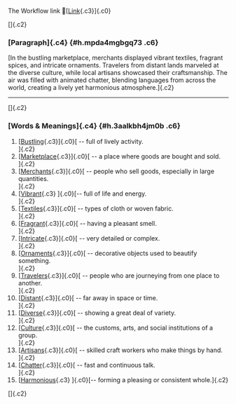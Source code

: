 The Workflow link
👏[[Link](https://www.google.com/url?q=http://www.google.com&sa=D&source=editors&ust=1756553988850139&usg=AOvVaw014mnpBYVPe-vfbiHMt_Uo){.c3}]{.c0}

[]{.c2}

### [Paragraph]{.c4} {#h.mpda4mgbgq73 .c6}

[In the bustling marketplace, merchants displayed vibrant textiles,
fragrant spices, and intricate ornaments. Travelers from distant lands
marveled at the diverse culture, while local artisans showcased their
craftsmanship. The air was filled with animated chatter, blending
languages from across the world, creating a lively yet harmonious
atmosphere.]{.c2}

------------------------------------------------------------------------

[]{.c2}

### [Words & Meanings]{.c4} {#h.3aalkbh4jm0b .c6}

1.  [[Bustling](https://www.google.com/url?q=http://www.google.com&sa=D&source=editors&ust=1756553988850742&usg=AOvVaw0UY6WpY9-masRnE0PxVDVF){.c3}]{.c0}[ --
    full of lively activity.\
    ]{.c2}
2.  [[Marketplace](https://www.google.com/url?q=http://www.google.com&sa=D&source=editors&ust=1756553988850881&usg=AOvVaw1G18YooiEkUdKwCFynXknK){.c3}]{.c0}[ --
    a place where goods are bought and sold.\
    ]{.c2}
3.  [[Merchants](https://www.google.com/url?q=http://www.google.com&sa=D&source=editors&ust=1756553988850997&usg=AOvVaw1mBec98euIIefq3JJL64uh){.c3}]{.c0}[ --
    people who sell goods, especially in large quantities.\
    ]{.c2}
4.  [[Vibrant](https://www.google.com/url?q=http://www.google.com&sa=D&source=editors&ust=1756553988851118&usg=AOvVaw0Vsxl802DCJ-sgZoURBmA4){.c3}
    ]{.c0}[-- full of life and energy.\
    ]{.c2}
5.  [[Textiles](https://www.google.com/url?q=http://www.google.com&sa=D&source=editors&ust=1756553988851212&usg=AOvVaw0Nzpkuf29Ku70deY2rvbhn){.c3}]{.c0}[ --
    types of cloth or woven fabric.\
    ]{.c2}
6.  [[Fragrant](https://www.google.com/url?q=http://www.google.com&sa=D&source=editors&ust=1756553988851310&usg=AOvVaw0bKe2u8Fdw_oKU1I_bt22F){.c3}]{.c0}[ --
    having a pleasant smell.\
    ]{.c2}
7.  [[Intricate](https://www.google.com/url?q=http://www.google.com&sa=D&source=editors&ust=1756553988851403&usg=AOvVaw3zFMXLORsvs2IqyLL3kvuo){.c3}]{.c0}[ --
    very detailed or complex.\
    ]{.c2}
8.  [[Ornaments](https://www.google.com/url?q=http://www.google.com&sa=D&source=editors&ust=1756553988851499&usg=AOvVaw16N34gLH9YBF1k8OL7VGPS){.c3}]{.c0}[ --
    decorative objects used to beautify something.\
    ]{.c2}
9.  [[Travelers](https://www.google.com/url?q=http://www.google.com&sa=D&source=editors&ust=1756553988851612&usg=AOvVaw2_AWDvOWdsM4iBgUsDqW8o){.c3}]{.c0}[ --
    people who are journeying from one place to another.\
    ]{.c2}
10. [[Distant](https://www.google.com/url?q=http://www.google.com&sa=D&source=editors&ust=1756553988851733&usg=AOvVaw22DanPaVIxquFB6p10Y-87){.c3}]{.c0}[ --
    far away in space or time.\
    ]{.c2}
11. [[Diverse](https://www.google.com/url?q=http://www.google.com&sa=D&source=editors&ust=1756553988851826&usg=AOvVaw1WHVGPu4NPj2vKp7m2p8-_){.c3}]{.c0}[ --
    showing a great deal of variety.\
    ]{.c2}
12. [[Culture](https://www.google.com/url?q=http://www.google.com&sa=D&source=editors&ust=1756553988851922&usg=AOvVaw2_BQbVyMHwavd7ZeLUyYkI){.c3}]{.c0}[ --
    the customs, arts, and social institutions of a group.\
    ]{.c2}
13. [[Artisans](https://www.google.com/url?q=http://www.google.com&sa=D&source=editors&ust=1756553988852040&usg=AOvVaw3yJHAsr_0LymVnq9FH5Bcy){.c3}]{.c0}[ --
    skilled craft workers who make things by hand.\
    ]{.c2}
14. [[Chatter](https://www.google.com/url?q=http://www.google.com&sa=D&source=editors&ust=1756553988852152&usg=AOvVaw0iVdunseyBfaf6NCwZuzdc){.c3}]{.c0}[ --
    fast and continuous talk.\
    ]{.c2}
15. [[Harmonious](https://www.google.com/url?q=http://www.google.com&sa=D&source=editors&ust=1756553988852246&usg=AOvVaw2iu5-YJbULFtEZv5pRH0-1){.c3}
    ]{.c0}[-- forming a pleasing or consistent whole.]{.c2}

[]{.c2}

